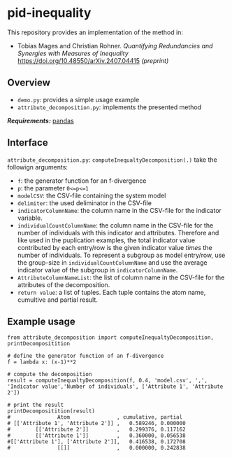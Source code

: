 # pid-inequality

This repository provides an implementation of the method in:
- Tobias Mages and Christian Rohner. _Quantifying Redundancies and Synergies with Measures of Inequality_ https://doi.org/10.48550/arXiv.2407.04415 _(preprint)_

## Overview
- `demo.py`: provides a simple usage example
- `attribute_decomposition.py`: implements the presented method

_**Requirements:**_ [pandas](https://pandas.pydata.org/pandas-docs/stable/getting_started/install.html)

## Interface
`attribute_decomposition.py`: `computeInequaltyDecomposition(.)` take the followign arguments:
- `f`: the generator function for an f-divergence
- `p`: the parameter `0<=p<=1`
- `modelCSV`: the CSV-file containing the system model
- `delimiter`: the used deliminator in the CSV-file
- `indicatorColumnName`: the column name  in the CSV-file for the indicator variable.
- `individualCountColumnName`: the column name in the CSV-file for the number of individuals with this indicator and attributes. Therefore and like used in the puplication examples, the total indicator value contributed by each entry/row is the given indicator value _times_ the number of individuals. To represent a subgroup as model entry/row, use the group-size in `individualCountColumnName` and use the average indicator value of the subgroup in `indicatorColumnName`.
- `AttributeColumnNameList`: the list of column name in the CSV-file for the attributes of the decomposition.
- `return value`: a list of tuples. Each tuple contains the atom name, cumultive and partial result.

## Example usage
```
from attribute_decomposition import computeInequaltyDecomposition, printDecompositition

# define the generator function of an f-divergence
f = lambda x: (x-1)**2

# compute the decomposition
result = computeInequaltyDecomposition(f, 0.4, 'model.csv', ',', 'Indicator value','Number of individuals', ['Attribute 1', 'Attribute 2'])

# print the result
printDecompositition(result)
#               Atom               , cumulative, partial
# [['Attribute 1', 'Attribute 2']] ,   0.589246, 0.000000
#        [['Attribute 2']]         ,   0.299376, 0.117162
#        [['Attribute 1']]         ,   0.360000, 0.056538
#[['Attribute 1'], ['Attribute 2']],   0.416538, 0.172708
#               [[]]               ,   0.000000, 0.242838
```
